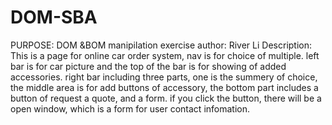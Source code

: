 # DOM-SBA
PURPOSE: DOM &BOM manipilation exercise
author: River Li
Description: This is a page for online car order system, nav is for choice of multiple. 
left bar is for car picture and the top of the bar is for showing of added accessories.
right bar including three parts, one is the summery of choice, the middle area is for add buttons of accessory, the bottom part  includes a button of request a quote, and a form. if you click the button, there will be a open window, which is a form for user contact infomation.

